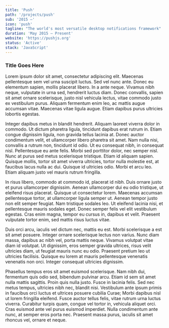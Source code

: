 ```yaml
---
title: 'Push'
path: '/projects/push'
sub: '2015 –'
icon: 'push'
tagline: "The world's most versatile desktop notifications framework"
duration: 'May 2015 – Present'
website: 'https://pushjs.org'
status: 'Active'
stack: 'JavaScript'
---
```


### Title Goes Here

Lorem ipsum dolor sit amet, consectetur adipiscing elit. Maecenas pellentesque sem vel urna suscipit luctus. Sed vel nunc ante. Donec eu elementum sapien, mollis placerat libero. In a ante neque. Vivamus nibh neque, vulputate in urna sed, hendrerit luctus diam. Donec convallis, sapien sit amet ornare scelerisque, justo nisl vehicula lectus, vitae commodo justo ex vestibulum purus. Aliquam fermentum enim leo, ac mattis augue accumsan vitae. Maecenas vitae ligula augue. Etiam dapibus purus ultricies lobortis egestas.

Integer dapibus metus in blandit hendrerit. Aliquam laoreet viverra dolor in commodo. Ut dictum pharetra ligula, tincidunt dapibus erat rutrum in. Etiam congue dignissim ligula, non gravida tellus lacinia at. Donec auctor condimentum velit, et ullamcorper libero pharetra sit amet. Nam nulla nisi, convallis a rutrum non, tincidunt id odio. Ut eu consequat nibh, in consequat nisl. Pellentesque eu ante felis. Morbi sed porttitor dolor, nec semper nisl. Nunc at purus sed metus scelerisque tristique. Etiam id aliquam sapien. Quisque mollis, tortor sit amet viverra ultricies, tortor nulla molestie est, at faucibus lacus nulla ac dui. Quisque id ultricies odio. Morbi et arcu leo. Etiam aliquam justo vel mauris rutrum fringilla.

In risus libero, commodo at commodo id, placerat id nibh. Duis ornare justo et purus ullamcorper dignissim. Aenean ullamcorper dui eu odio tristique, ut eleifend risus placerat. Quisque ut consectetur lorem. Maecenas accumsan pellentesque tortor, at ullamcorper ligula semper ut. Aenean tempor justo non elit semper feugiat. Nam tristique sodales leo. Ut eleifend lacinia nisi, et pellentesque mauris sodales eget. Donec semper felis vel elit vestibulum egestas. Cras enim magna, tempor eu cursus in, dapibus et velit. Praesent vulputate tortor enim, sed mattis risus luctus vitae.

Duis orci arcu, iaculis vel dictum nec, mattis eu est. Morbi scelerisque a est sit amet posuere. Integer ornare scelerisque lectus non varius. Nunc diam massa, dapibus ac nibh vel, porta mattis neque. Vivamus volutpat vitae diam id volutpat. Ut dignissim, eros semper gravida ultrices, risus velit ultricies diam, ut feugiat mauris nunc eu odio. Praesent pretium leo ut ultricies facilisis. Quisque eu lorem at mauris pellentesque venenatis venenatis non orci. Integer consequat ultricies dignissim.

Phasellus tempus eros sit amet euismod scelerisque. Nam nibh dui, fermentum quis odio sed, bibendum pulvinar arcu. Etiam id sem sit amet nulla mattis sagittis. Proin quis nulla justo. Fusce in lacinia felis. Sed nec metus tempus, ultricies nibh nec, blandit nisi. Vestibulum ante ipsum primis in faucibus orci luctus et ultrices posuere cubilia Curae; Morbi dapibus nisl ut lorem fringilla eleifend. Fusce auctor tellus felis, vitae rutrum urna luctus viverra. Curabitur turpis quam, congue vel tortor in, vehicula aliquet orci. Cras euismod ante vel purus euismod imperdiet. Nulla condimentum ante nunc, at semper eros porta nec. Praesent massa purus, iaculis sit amet rhoncus vel, ornare et neque.
